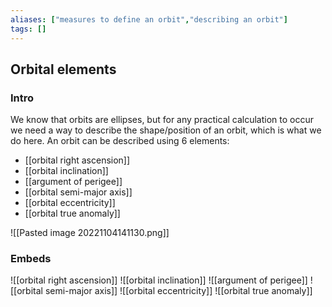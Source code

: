 ```yaml
---
aliases: ["measures to define an orbit","describing an orbit"]
tags: []
---
```


## Orbital elements
### Intro

We know that orbits are ellipses, but for any practical calculation to occur we need a way to describe the shape/position of an orbit, which is what we do here. An orbit can be described using 6 elements:
- [[orbital right ascension]]
- [[orbital inclination]]
- [[argument of perigee]]
- [[orbital semi-major axis]]
- [[orbital eccentricity]]
- [[orbital true anomaly]]

![[Pasted image 20221104141130.png]]

### Embeds

![[orbital right ascension]]
![[orbital inclination]]
![[argument of perigee]]
![[orbital semi-major axis]]
![[orbital eccentricity]]
![[orbital true anomaly]]
